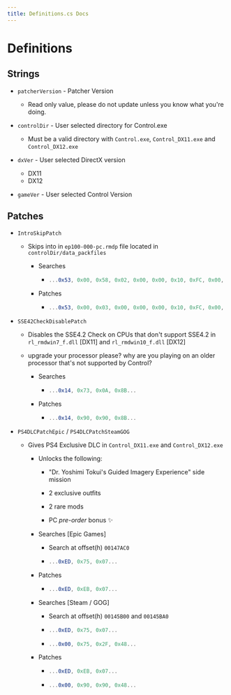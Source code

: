 ```yaml
---
title: Definitions.cs Docs
---
```


# Definitions

## Strings

- `patcherVersion` - Patcher Version

  - Read only value, please do not update unless you know what you're doing.

- `controlDir` - User selected directory for Control.exe

  - Must be a valid directory with `Control.exe`, `Control_DX11.exe` and `Control_DX12.exe`

- `dxVer` - User selected DirectX version

  - DX11
  - DX12

- `gameVer` - User selected Control Version

## Patches

- `IntroSkipPatch`

  - Skips into in `ep100-000-pc.rmdp` file located in `controlDir/data_packfiles`

    - Searches

      - ```csharp
        ...0x53, 0x00, 0x58, 0x02, 0x00, 0x00, 0x10, 0xFC, 0x00, 0x00, 0x58, 0x02, 0x00...
        ```

    - Patches

      - ```csharp
        ...0x53, 0x00, 0x03, 0x00, 0x00, 0x00, 0x10, 0xFC, 0x00, 0x00, 0x03, 0x00, 0x00...
        ```

- `SSE42CheckDisablePatch`

  - Disables the SSE4.2 Check on CPUs that don't support SSE4.2 in `rl_rmdwin7_f.dll` [DX11] and `rl_rmdwin10_f.dll` [DX12]

  - upgrade your processor please? why are you playing on an older processor that's not supported by Control?

    - Searches

      - ```csharp
        ...0x14, 0x73, 0x0A, 0x8B...
        ```

    - Patches

      - ```csharp
        ...0x14, 0x90, 0x90, 0x8B...
        ```

- `PS4DLCPatchEpic` / `PS4DLCPatchSteamGOG`

  - Gives PS4 Exclusive DLC in `Control_DX11.exe` and `Control_DX12.exe`

    - Unlocks the following:

      - "Dr. Yoshimi Tokui's Guided Imagery Experience" side mission

      - 2 exclusive outfits

      - 2 rare mods

      - PC _pre-order_ bonus ✨

    - Searches [Epic Games]

      - Search at offset(h) `00147AC0`

      - ```csharp
        ...0xED, 0x75, 0x07...
        ```

    - Patches

      - ```csharp
        ...0xED, 0xEB, 0x07...
        ```

    - Searches [Steam / GOG]

      - Search at offset(h) `00145B00` and `00145BA0`

      - ```csharp
        ...0xED, 0x75, 0x07...
        ```

      - ```csharp
        ...0x00, 0x75, 0x2F, 0x48...
        ```

    - Patches

      - ```csharp
        ...0xED, 0xEB, 0x07...
        ```

      - ```csharp
        ...0x00, 0x90, 0x90, 0x48...
        ```
